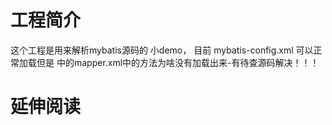 # 工程简介
这个工程是用来解析mybatis源码的 小demo，
目前 mybatis-config.xml 可以正常加载但是 
<mappers>中的mapper.xml中的方法为啥没有加载出来-有待查源码解决！！！


# 延伸阅读

